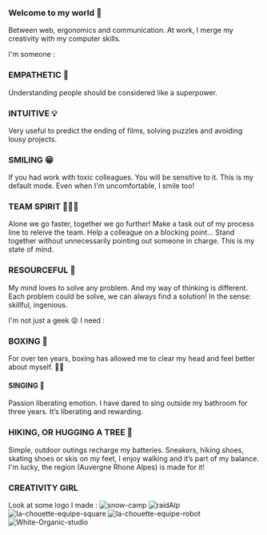 ### Welcome to my world 👋
Between web, ergonomics and communication. At work, I merge my creativity with my computer skills.

I'm someone :
### EMPATHETIC 🙂
Understanding people should be considered like a superpower.

### INTUITIVE 💡
Very useful to predict the ending of films, solving puzzles and avoiding lousy projects.

### SMILING 😁
If you had work with toxic colleagues. You will be sensitive to it.
This is my default mode. Even when I'm uncomfortable, I smile too!

### TEAM SPIRIT 🙋🏻‍♀️
Alone we go faster, together we go further! Make a task out of my process line to releive the team. Help a colleague on a blocking point... Stand together without unnecessarily pointing out someone in charge. This is my state of mind.

### RESOURCEFUL 🧩
My mind loves to solve any problem. And my way of thinking is different. Each problem could be solve, we can always find a solution!
In the sense: skillful, ingenious.

I'm not just a geek 😝
I need :

### BOXING 🥊
For over ten years, boxing has allowed me to clear my head and feel better about myself. 💪🏻

#### SINGING 🎵
Passion liberating emotion. I have dared to sing outside my bathroom for three years.
It’s liberating and rewarding.

### HIKING, OR HUGGING A TREE 🌳
Simple, outdoor outings recharge my batteries. Sneakers, hiking shoes, skating shoes or skis on my feet, I enjoy walking and it’s part of my balance. I'm lucky, the region (Auvergne Rhone Alpes) is made for it!

### CREATIVITY GIRL
Look at some logo I made :
![snow-camp](https://github.com/user-attachments/assets/acde21c6-a572-4e4f-bfa9-99a30b2d30c7)
![raidAlp](https://github.com/user-attachments/assets/2feed69a-d849-45a6-9498-043e9cf9169a)
![la-chouette-equipe-square](https://github.com/user-attachments/assets/c781cbcc-37c2-4b48-b091-58c93c619535)
![la-chouette-equipe-robot](https://github.com/user-attachments/assets/2e4d4227-f0ee-4f74-a176-101d195a8201)
![White-Organic-studio](https://github.com/user-attachments/assets/2639b9fc-409c-4740-8ca7-8a8bb6c446a8)
